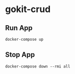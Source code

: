 # gokit-crud

## Run App
~~~
docker-compose up
~~~

## Stop App
~~~
docker-compose down --rmi all
~~~
